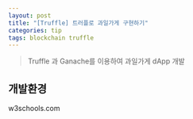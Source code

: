 ```yaml
---
layout: post
title: "[Truffle] 트러플로 과일가게 구현하기"
categories: tip
tags: blockchain truffle
---
```


> Truffle 과 Ganache를 이용하여 과일가게 dApp 개발

## 개발환경 

w3schools.com

